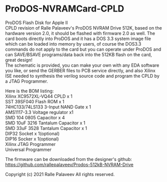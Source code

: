 # ProDOS-NVRAMCard-CPLD
ProDOS Flash Disk for Apple II  
CPLD revision of Ralle Palaveev's ProDOS NVRAM Drive 512K, based on the hardware version 2.0, it should be flashed with firmware 2.0 as well. The card boots directly into ProDOS and it has a DOS 3.3 system image file which can be loaded into memory by users, of course the DOS3.3 commands do not apply to the card but you can operate under ProDOS and can SAVE/BSAVE programs/data back into the 512KB flash on the card, great design!  
The schematic is provided, you can make your own with any EDA software you like, or send the GERBER files to PCB service directly, and also Xilinx ISE needed to synthesis the verilog source code and program the CPLD by a JTAG Programmer.

Here is the BOM listing:  
Xilinx XC9572XL-VQ44 CPLD x 1  
SST 39SF040 Flash ROM x 1  
74HC133/74LS133 3-Input NAND Gate x 1  
AMS1117-3.3 Voltage regulator x1  
SMD 104 0805 Capacitor x 4  
SMD 10uF 3216 Tantalum Capacitor x 1  
SMD 33uF 3528 Tantalum Capacitor x 1  
DIP32 Socket x 1(optional)  
DIP16 Socker x 1(optional)  
Xilinx JTAG Programmer  
Universal Programmer  

The firmware can be downloaded from the designer's github:  
https://github.com/rallepalaveev/Prodos-512kB-NVRAM-Drive

Copyright (c) 2021 Ralle Palaveev All rights reserved.
